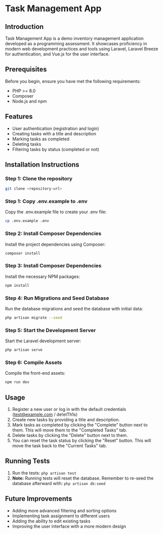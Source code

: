 # Task Management App
## Introduction
Task Management App is a demo inventory management application developed as a programming assessment. It showcases proficiency in modern web development practices and tools using Laravel, Laravel Breeze for authentication, and Vue.js for the user interface.

## Prerequisites
Before you begin, ensure you have met the following requirements:
- PHP >= 8.0
- Composer
- Node.js and npm
## Features

*   User authentication (registration and login)
*   Creating tasks with a title and description
*   Marking tasks as completed
*   Deleting tasks
*   Filtering tasks by status (completed or not)

## Installation Instructions
### Step 1: Clone the repository
```bash
git clone <repository-url>
```

### Step 1: Copy .env.example to .env
Copy the .env.example file to create your .env file:
```bash
cp .env.example .env
```

### Step 2: Install Composer Dependencies
Install the project dependencies using Composer:
```bash
composer install
```

### Step 3: Install Composer Dependencies
Install the necessary NPM packages:
```bash
npm install
```

### Step 4: Run Migrations and Seed Database
Run the database migrations and seed the database with initial data:
```bash
php artisan migrate --seed
```

### Step 5: Start the Development Server
Start the Laravel development server:
```bash
php artisan serve
```

### Step 6: Compile Assets
Compile the front-end assets:
```bash
npm run dev
```
## Usage

1.  Register a new user or log in with the default credentials (test@example.com / de!etTh1s)
2.  Create new tasks by providing a title and description.
3.  Mark tasks as completed by clicking the "Complete" button next to them. This will move them to the "Completed Tasks" tab.
4.  Delete tasks by clicking the "Delete" button next to them.
5.  You can reset the task status by clicking the "Reset" button. This will move the task back to the "Current Tasks" tab.

## Running Tests

1. Run the tests: `php artisan test`
2. **Note:** Running tests will reset the database. Remember to re-seed the database afterward with: `php artisan db:seed`

## Future Improvements

*   Adding more advanced filtering and sorting options
*   Implementing task assignment to different users
*   Adding the ability to edit existing tasks
*   Improving the user interface with a more modern design

